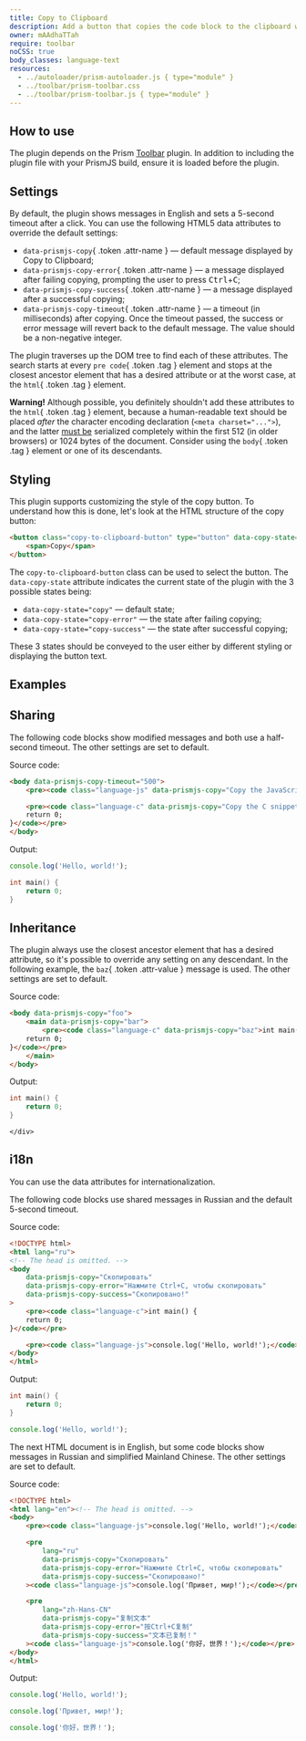 ```yaml
---
title: Copy to Clipboard
description: Add a button that copies the code block to the clipboard when clicked.
owner: mAAdhaTTah
require: toolbar
noCSS: true
body_classes: language-text
resources:
  - ../autoloader/prism-autoloader.js { type="module" }
  - ../toolbar/prism-toolbar.css
  - ../toolbar/prism-toolbar.js { type="module" }
---
```


<section>

# How to use

The plugin depends on the Prism [Toolbar](/toolbar) plugin. In addition to including the plugin file with your PrismJS build, ensure it is loaded before the plugin.

</section>

<section>

# Settings

By default, the plugin shows messages in English and sets a 5-second timeout after a click. You can use the following HTML5 data attributes to override the default settings:

- `data-prismjs-copy`{ .token .attr-name } — default message displayed by Copy to Clipboard;
- `data-prismjs-copy-error`{ .token .attr-name } — a message displayed after failing copying, prompting the user to press <kbd>Ctrl</kbd>+<kbd>C</kbd>;
- `data-prismjs-copy-success`{ .token .attr-name } — a message displayed after a successful copying;
- `data-prismjs-copy-timeout`{ .token .attr-name } — a timeout (in milliseconds) after copying. Once the timeout passed, the success or error message will revert back to the default message. The value should be a non-negative integer.

The plugin traverses up the DOM tree to find each of these attributes. The search starts at every `pre code`{ .token .tag } element and stops at the closest ancestor element that has a desired attribute or at the worst case, at the `html`{ .token .tag } element.

**Warning!** Although possible, you definitely shouldn't add these attributes to the `html`{ .token .tag } element, because a human-readable text should be placed _after_ the character encoding declaration (`<meta charset="...">`), and the latter [must be](https://html.spec.whatwg.org/multipage/semantics.html#charset) serialized completely within the first 512 (in older browsers) or 1024 bytes of the document. Consider using the `body`{ .token .tag } element or one of its descendants.

</section>

<section>

# Styling

This plugin supports customizing the style of the copy button. To understand how this is done, let's look at the HTML structure of the copy button:

```html
<button class="copy-to-clipboard-button" type="button" data-copy-state="copy">
	<span>Copy</span>
</button>
```

The `copy-to-clipboard-button` class can be used to select the button. The `data-copy-state` attribute indicates the current state of the plugin with the 3 possible states being:

- `data-copy-state="copy"` — default state;
- `data-copy-state="copy-error"` — the state after failing copying;
- `data-copy-state="copy-success"` — the state after successful copying;

These 3 states should be conveyed to the user either by different styling or displaying the button text.

</section>

<section>

# Examples

## Sharing

The following code blocks show modified messages and both use a half-second timeout. The other settings are set to default.

Source code:

```html
<body data-prismjs-copy-timeout="500">
	<pre><code class="language-js" data-prismjs-copy="Copy the JavaScript snippet!">console.log('Hello, world!');</code></pre>

	<pre><code class="language-c" data-prismjs-copy="Copy the C snippet!">int main() {
	return 0;
}</code></pre>
</body>
```

Output:

<div data-prismjs-copy-timeout="500">

```js { data-prismjs-copy="Copy the JavaScript snippet!" }
console.log('Hello, world!');
```

```c { data-prismjs-copy="Copy the C snippet!" }
int main() {
	return 0;
}
```

</div>

## Inheritance

The plugin always use the closest ancestor element that has a desired attribute, so it's possible to override any setting on any descendant. In the following example, the `baz`{ .token .attr-value } message is used. The other settings are set to default.

Source code:

```html
<body data-prismjs-copy="foo">
	<main data-prismjs-copy="bar">
		<pre><code class="language-c" data-prismjs-copy="baz">int main() {
	return 0;
}</code></pre>
	</main>
</body>
```

Output:

<div data-prismjs-copy="foo">
	<div data-prismjs-copy="bar">

```c { data-prismjs-copy="baz" }
int main() {
	return 0;
}
```

	</div>
</div>

## i18n

You can use the data attributes for internationalization.

The following code blocks use shared messages in Russian and the default 5-second timeout.

Source code:

```html
<!DOCTYPE html>
<html lang="ru">
<!-- The head is omitted. -->
<body
	data-prismjs-copy="Скопировать"
	data-prismjs-copy-error="Нажмите Ctrl+C, чтобы скопировать"
	data-prismjs-copy-success="Скопировано!"
>
	<pre><code class="language-c">int main() {
	return 0;
}</code></pre>

	<pre><code class="language-js">console.log('Hello, world!');</code></pre>
</body>
</html>
```

Output:

<div
	data-prismjs-copy="Скопировать"
	data-prismjs-copy-error="Нажмите Ctrl+C, чтобы скопировать"
	data-prismjs-copy-success="Скопировано!"
>

```c
int main() {
	return 0;
}
```

```js
console.log('Hello, world!');
```

</div>

The next HTML document is in English, but some code blocks show messages in Russian and simplified Mainland Chinese. The other settings are set to default.

Source code:

```html
<!DOCTYPE html>
<html lang="en"><!-- The head is omitted. -->
<body>
	<pre><code class="language-js">console.log('Hello, world!');</code></pre>

	<pre
		lang="ru"
		data-prismjs-copy="Скопировать"
		data-prismjs-copy-error="Нажмите Ctrl+C, чтобы скопировать"
		data-prismjs-copy-success="Скопировано!"
	><code class="language-js">console.log('Привет, мир!');</code></pre>

	<pre
		lang="zh-Hans-CN"
		data-prismjs-copy="复制文本"
		data-prismjs-copy-error="按Ctrl+C复制"
		data-prismjs-copy-success="文本已复制！"
	><code class="language-js">console.log('你好，世界！');</code></pre>
</body>
</html>
```

Output:

```js
console.log('Hello, world!');
```

```js { lang="ru" data-prismjs-copy="Скопировать" data-prismjs-copy-error="Нажмите Ctrl+C, чтобы скопировать" data-prismjs-copy-success="Скопировано!" }
console.log('Привет, мир!');
```

```js { lang="zh-Hans-CN" data-prismjs-copy="复制文本" data-prismjs-copy-error="按Ctrl+C复制" data-prismjs-copy-success="文本已复制！" }
console.log('你好，世界！');
```

</section>
